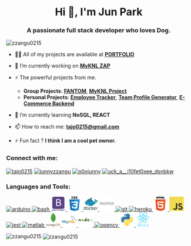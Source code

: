 <h1 align="center">Hi 👋, I'm Jun Park</h1>
<h3 align="center">A passionate full stack developer who loves Dog.</h3>

<p align="left"> <img src="https://komarev.com/ghpvc/?username=zzangu0215&label=Profile%20views&color=0e75b6&style=flat" alt="zzangu0215" /> </p>

- 👨‍💻 All of my projects are available at [**PORTFOLIO**](https://portfolio-v2-sjp.herokuapp.com/)

- 🔭 I’m currently working on [**MyKNL ZAP**](https://github.com/zzangu0215/zzangu-and-the-pals)

- ⚡ The powerful projects from me.

  - **Group Projects**: [**FANTOM**](https://github.com/zzangu0215/fantom), [**MyKNL Project**](https://github.com/zzangu0215/zzangu-and-the-pals)
  - **Personal Projects**: [**Employee Tracker**](https://github.com/zzangu0215/employee-tracker), [**Team Profile Generator**](https://github.com/zzangu0215/Team-Profile-Generator), [**E-Commerce Backend**](https://github.com/zzangu0215/e-commerce-backend)

- 🌱 I’m currently learning **NoSQL, REACT**

- 📫 How to reach me: **tajo0215@gmail.com**

- ⚡ Fun fact ? **I think I am a cool pet owner.**

<h3 align="left">Connect with me:</h3>
<p align="left">
<a href="https://codepen.io/tajo0215" target="blank"><img align="center" src="https://raw.githubusercontent.com/rahuldkjain/github-profile-readme-generator/master/src/images/icons/Social/codepen.svg" alt="tajo0215" height="30" width="40" /></a>
<a href="https://linkedin.com/in/junnyzzangu" target="blank"><img align="center" src="https://raw.githubusercontent.com/rahuldkjain/github-profile-readme-generator/master/src/images/icons/Social/linked-in-alt.svg" alt="junnyzzangu" height="30" width="40" /></a>
<a href="https://instagram.com/o0ojunny" target="blank"><img align="center" src="https://raw.githubusercontent.com/rahuldkjain/github-profile-readme-generator/master/src/images/icons/Social/instagram.svg" alt="o0ojunny" height="30" width="40" /></a>
<a href="https://www.youtube.com/channel/UCk_a__J10fet0xEe_dSNBKw" target="blank"><img align="center" src="https://raw.githubusercontent.com/rahuldkjain/github-profile-readme-generator/master/src/images/icons/Social/youtube.svg" alt="uck_a__j10fet0xee_dsnbkw" height="30" width="40" /></a>
</p>

<h3 align="left">Languages and Tools:</h3>
<p align="left"> <a href="https://www.arduino.cc/" target="_blank"> <img src="https://cdn.worldvectorlogo.com/logos/arduino-1.svg" alt="arduino" width="40" height="40"/> </a> <a href="https://www.gnu.org/software/bash/" target="_blank"> <img src="https://www.vectorlogo.zone/logos/gnu_bash/gnu_bash-icon.svg" alt="bash" width="40" height="40"/> </a> <a href="https://getbootstrap.com" target="_blank"> <img src="https://raw.githubusercontent.com/devicons/devicon/master/icons/bootstrap/bootstrap-plain-wordmark.svg" alt="bootstrap" width="40" height="40"/> </a> <a href="https://www.w3schools.com/css/" target="_blank"> <img src="https://raw.githubusercontent.com/devicons/devicon/master/icons/css3/css3-original-wordmark.svg" alt="css3" width="40" height="40"/> </a> <a href="https://www.docker.com/" target="_blank"> <img src="https://raw.githubusercontent.com/devicons/devicon/master/icons/docker/docker-original-wordmark.svg" alt="docker" width="40" height="40"/> </a> <a href="https://expressjs.com" target="_blank"> <img src="https://raw.githubusercontent.com/devicons/devicon/master/icons/express/express-original-wordmark.svg" alt="express" width="40" height="40"/> </a> <a href="https://git-scm.com/" target="_blank"> <img src="https://www.vectorlogo.zone/logos/git-scm/git-scm-icon.svg" alt="git" width="40" height="40"/> </a> <a href="https://heroku.com" target="_blank"> <img src="https://www.vectorlogo.zone/logos/heroku/heroku-icon.svg" alt="heroku" width="40" height="40"/> </a> <a href="https://www.w3.org/html/" target="_blank"> <img src="https://raw.githubusercontent.com/devicons/devicon/master/icons/html5/html5-original-wordmark.svg" alt="html5" width="40" height="40"/> </a> <a href="https://developer.mozilla.org/en-US/docs/Web/JavaScript" target="_blank"> <img src="https://raw.githubusercontent.com/devicons/devicon/master/icons/javascript/javascript-original.svg" alt="javascript" width="40" height="40"/> </a> <a href="https://jestjs.io" target="_blank"> <img src="https://www.vectorlogo.zone/logos/jestjsio/jestjsio-icon.svg" alt="jest" width="40" height="40"/> </a> <a href="https://www.mathworks.com/" target="_blank"> <img src="https://upload.wikimedia.org/wikipedia/commons/2/21/Matlab_Logo.png" alt="matlab" width="40" height="40"/> </a> <a href="https://www.mongodb.com/" target="_blank"> <img src="https://raw.githubusercontent.com/devicons/devicon/master/icons/mongodb/mongodb-original-wordmark.svg" alt="mongodb" width="40" height="40"/> </a> <a href="https://www.mysql.com/" target="_blank"> <img src="https://raw.githubusercontent.com/devicons/devicon/master/icons/mysql/mysql-original-wordmark.svg" alt="mysql" width="40" height="40"/> </a> <a href="https://nodejs.org" target="_blank"> <img src="https://raw.githubusercontent.com/devicons/devicon/master/icons/nodejs/nodejs-original-wordmark.svg" alt="nodejs" width="40" height="40"/> </a> <a href="https://opencv.org/" target="_blank"> <img src="https://www.vectorlogo.zone/logos/opencv/opencv-icon.svg" alt="opencv" width="40" height="40"/> </a> <a href="https://www.python.org" target="_blank"> <img src="https://raw.githubusercontent.com/devicons/devicon/master/icons/python/python-original.svg" alt="python" width="40" height="40"/> </a> <a href="https://reactjs.org/" target="_blank"> <img src="https://raw.githubusercontent.com/devicons/devicon/master/icons/react/react-original-wordmark.svg" alt="react" width="40" height="40"/> </a> </p>

<p><img align="left" src="https://github-readme-stats.vercel.app/api/top-langs?username=zzangu0215&show_icons=true&locale=en&layout=compact" alt="zzangu0215" /></p>

<p>&nbsp;<img align="center" src="https://github-readme-stats.vercel.app/api?username=zzangu0215&show_icons=true&locale=en" alt="zzangu0215" /></p>

<!--
**zzangu0215/zzangu0215** is a ✨ _special_ ✨ repository because its `README.md` (this file) appears on your GitHub profile.

Here are some ideas to get you started:

- 🔭 I’m currently working on ...
- 🌱 I’m currently learning ...
- 👯 I’m looking to collaborate on ...
- 🤔 I’m looking for help with ...
- 💬 Ask me about ...
- 📫 How to reach me: ...
- 😄 Pronouns: ...
- ⚡ Fun fact: ...
-->
